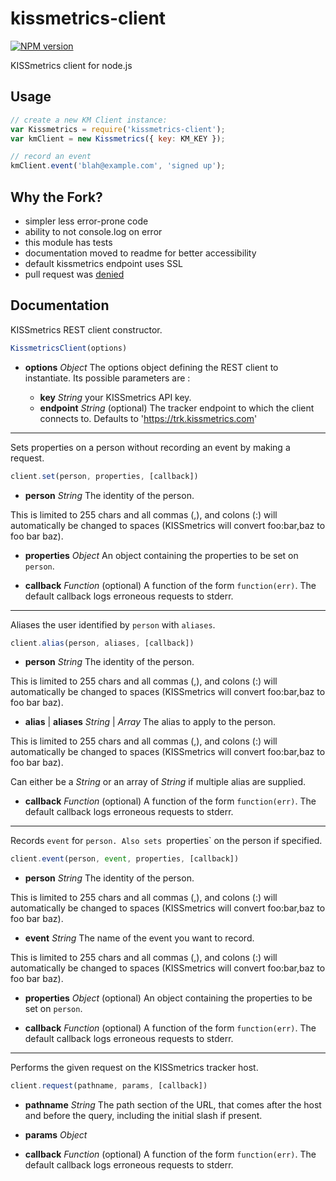 # kissmetrics-client

[![NPM version](https://badge.fury.io/js/kissmetrics-client.png)](http://badge.fury.io/js/kissmetrics-client)

KISSmetrics client for node.js

## Usage

```js
// create a new KM Client instance:
var Kissmetrics = require('kissmetrics-client');
var kmClient = new Kissmetrics({ key: KM_KEY });

// record an event
kmClient.event('blah@example.com', 'signed up');
```

## Why the Fork?

 * simpler less error-prone code
 * ability to not console.log on error
 * this module has tests
 * documentation moved to readme for better accessibility
 * default kissmetrics endpoint uses SSL
 * pull request was [denied](https://github.com/glesperance/node-kissmetrics/pull/3)

## Documentation

KISSmetrics REST client constructor.

```JavaScript
KissmetricsClient(options)
```

+ **options**
	*Object*
		The options object defining the REST client to instantiate. Its possible parameters are :

	+ **key** *String* your KISSmetrics API key.
	+ **endpoint** *String* (optional) The tracker endpoint to which the client connects to. Defaults to 'https://trk.kissmetrics.com'

---

Sets properties on a person without recording an event by making a request.

```JavaScript
client.set(person, properties, [callback])
```

+ **person** *String* The identity of the person.

This is limited to 255 chars and all commas (,), and colons (:) will
automatically be changed to spaces (KISSmetrics will convert foo:bar,baz to
foo bar baz).

+ **properties** *Object* An object containing the properties to be set on
`person`.

+ **callback** *Function* (optional) A function of the form `function(err)`.
The default callback logs erroneous requests to stderr.

---

Aliases the user identified by `person` with `aliases`.

```JavaScript
client.alias(person, aliases, [callback])
```

+ **person** *String* The identity of the person.

This is limited to 255 chars and all commas (,), and colons (:) will
automatically be changed to spaces (KISSmetrics will convert foo:bar,baz to
foo bar baz).

+ **alias** | **aliases** *String* | *Array* The alias to apply to the person.

This is limited to 255 chars and all commas (,), and colons (:) will
automatically be changed to spaces (KISSmetrics will convert foo:bar,baz to
foo bar baz).

Can either be a *String* or an array of *String* if multiple alias are supplied.

+ **callback** *Function* (optional) A function of the form `function(err)`.
The default callback logs erroneous requests to stderr.

---

Records `event` for `person. Also sets `properties` on the person if
specified.

```JavaScript
client.event(person, event, properties, [callback])
```

+ **person** *String* The identity of the person.

This is limited to 255 chars and all commas (,), and colons (:) will
automatically be changed to spaces (KISSmetrics will convert foo:bar,baz to
foo bar baz).

+ **event** *String* The name of the event you want to record.

This is limited to 255 chars and all commas (,), and colons (:) will
automatically be changed to spaces (KISSmetrics will convert foo:bar,baz to
foo bar baz).

+ **properties** *Object* (optional) An object containing the properties to
be set on `person`.

+ **callback** *Function* (optional) A function of the form `function(err)`.
The default callback logs erroneous requests to stderr.

---

Performs the given request on the KISSmetrics tracker host.

```JavaScript
client.request(pathname, params, [callback])
```

+ **pathname** *String* The path section of the URL, that comes after the
host and before the query, including the initial slash if present.

+ **params** *Object*

+ **callback** *Function* (optional) A function of the form `function(err)`.
The default callback logs erroneous requests to stderr.

